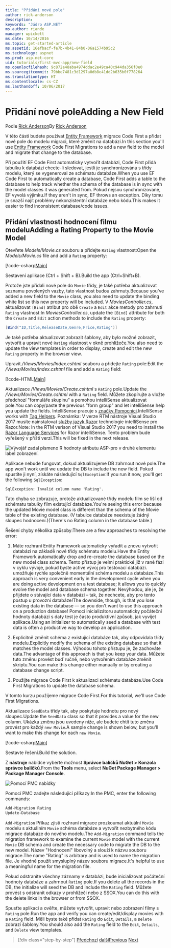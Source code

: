 ```yaml
---
title: "Přidání nové pole"
author: rick-anderson
description: 
keywords: "Jádro ASP.NET"
ms.author: riande
manager: wpickett
ms.date: 10/14/2016
ms.topic: get-started-article
ms.assetid: 16efbacf-fe7b-4b41-84b0-06a1574b95c2
ms.technology: aspnet
ms.prod: asp.net-core
uid: tutorials/first-mvc-app/new-field
ms.openlocfilehash: 9c872a48aba4974ddac2e49ca40c944da356f0e0
ms.sourcegitcommit: 79bbe7481c3d1297a0db8e41dd2b635b0f778264
ms.translationtype: HT
ms.contentlocale: cs-CZ
ms.lasthandoff: 10/06/2017
---
```

# <a name="adding-a-new-field"></a><span data-ttu-id="28b6f-103">Přidání nové pole</span><span class="sxs-lookup"><span data-stu-id="28b6f-103">Adding a New Field</span></span>

<span data-ttu-id="28b6f-104">Podle [Rick Anderson](https://twitter.com/RickAndMSFT)</span><span class="sxs-lookup"><span data-stu-id="28b6f-104">By [Rick Anderson](https://twitter.com/RickAndMSFT)</span></span>

<span data-ttu-id="28b6f-105">V této části budete používat [Entity Framework](https://docs.microsoft.com/ef/core/get-started/aspnetcore/new-db) migrace Code First a přidat nové pole do modelu migraci, které změnit na databázi.</span><span class="sxs-lookup"><span data-stu-id="28b6f-105">In this section you'll use [Entity Framework](https://docs.microsoft.com/ef/core/get-started/aspnetcore/new-db) Code First Migrations to add a new field to the model and migrate that change to the database.</span></span>

<span data-ttu-id="28b6f-106">Při použití EF Code First automaticky vytvořit databázi, Code First přidá tabulku k databázi chcete-li sledovat, jestli je synchronizována s třídy modelu, který se vygeneroval ze schématu databáze.</span><span class="sxs-lookup"><span data-stu-id="28b6f-106">When you use EF Code First to automatically create a database, Code First adds a table to the database to help track whether the schema of the database is in sync with the model classes it was generated from.</span></span> <span data-ttu-id="28b6f-107">Pokud nejsou synchronizované, EF vyvolá výjimku.</span><span class="sxs-lookup"><span data-stu-id="28b6f-107">If they aren't in sync, EF throws an exception.</span></span> <span data-ttu-id="28b6f-108">Díky tomu je snazší najít problémy nekonzistentní databáze nebo kódu.</span><span class="sxs-lookup"><span data-stu-id="28b6f-108">This makes it easier to find inconsistent database/code issues.</span></span>

## <a name="adding-a-rating-property-to-the-movie-model"></a><span data-ttu-id="28b6f-109">Přidání vlastnosti hodnocení filmu modelu</span><span class="sxs-lookup"><span data-stu-id="28b6f-109">Adding a Rating Property to the Movie Model</span></span>

<span data-ttu-id="28b6f-110">Otevřete *Models/Movie.cs* souboru a přidejte `Rating` vlastnost:</span><span class="sxs-lookup"><span data-stu-id="28b6f-110">Open the *Models/Movie.cs* file and add a `Rating` property:</span></span>

[!code-csharp[Main](start-mvc/sample/MvcMovie/Models/MovieDateRating.cs?highlight=11&range=7-18)]

<span data-ttu-id="28b6f-111">Sestavení aplikace (Ctrl + Shift + B).</span><span class="sxs-lookup"><span data-stu-id="28b6f-111">Build the app (Ctrl+Shift+B).</span></span>

<span data-ttu-id="28b6f-112">Protože jste přidali nové pole do `Movie` třídy, je také potřeba aktualizovat seznamu povolených vazby, tato vlastnost budou zahrnuty.</span><span class="sxs-lookup"><span data-stu-id="28b6f-112">Because you've added a new field to the `Movie` class, you also need to update the binding white list so this new property will be included.</span></span> <span data-ttu-id="28b6f-113">V *MoviesController.cs*, aktualizovat `[Bind]` atribut pro obě `Create` a `Edit` akce metody pro zahrnutí `Rating` vlastnost:</span><span class="sxs-lookup"><span data-stu-id="28b6f-113">In *MoviesController.cs*, update the `[Bind]` attribute for both the `Create` and `Edit` action methods to include the `Rating` property:</span></span>

```csharp
[Bind("ID,Title,ReleaseDate,Genre,Price,Rating")]
   ```

<span data-ttu-id="28b6f-114">Je také potřeba aktualizovat zobrazit šablony, aby bylo možné zobrazit, vytvořit a upravit nové `Rating` vlastnost v okně prohlížeče.</span><span class="sxs-lookup"><span data-stu-id="28b6f-114">You also need to update the view templates in order to display, create and edit the new `Rating` property in the browser view.</span></span>

<span data-ttu-id="28b6f-115">Upravit */Views/Movies/Index.cshtml* souboru a přidejte `Rating` pole:</span><span class="sxs-lookup"><span data-stu-id="28b6f-115">Edit the */Views/Movies/Index.cshtml* file and add a `Rating` field:</span></span>

[!code-HTML[Main](start-mvc/sample/MvcMovie/Views/Movies/IndexGenreRating.cshtml?highlight=17,39&range=24-64)]

<span data-ttu-id="28b6f-116">Aktualizace */Views/Movies/Create.cshtml* s `Rating` pole.</span><span class="sxs-lookup"><span data-stu-id="28b6f-116">Update the */Views/Movies/Create.cshtml* with a `Rating` field.</span></span> <span data-ttu-id="28b6f-117">Můžete zkopírujte a vložte předchozí "formuláře skupinu" a pomohou intelliSense aktualizovat pole.</span><span class="sxs-lookup"><span data-stu-id="28b6f-117">You can copy/paste the previous "form group" and let intelliSense help you update the fields.</span></span> <span data-ttu-id="28b6f-118">IntelliSense pracuje s [značky Pomocníci](xref:mvc/views/tag-helpers/intro).</span><span class="sxs-lookup"><span data-stu-id="28b6f-118">IntelliSense works with [Tag Helpers](xref:mvc/views/tag-helpers/intro).</span></span> <span data-ttu-id="28b6f-119">Poznámka: V verze RTM nástroje Visual Studio 2017 musíte nainstalovat [služby jazyk Razor](https://marketplace.visualstudio.com/items?itemName=ms-madsk.RazorLanguageServices) technologie intelliSense pro Razor.</span><span class="sxs-lookup"><span data-stu-id="28b6f-119">Note: In the RTM verison of Visual Studio 2017 you need to install the [Razor Language Services](https://marketplace.visualstudio.com/items?itemName=ms-madsk.RazorLanguageServices) for Razor intelliSense.</span></span> <span data-ttu-id="28b6f-120">Tento problém bude vyřešený v příští verzi.</span><span class="sxs-lookup"><span data-stu-id="28b6f-120">This will be fixed in the next release.</span></span>

![Vývojář zadal písmeno R hodnoty atributu ASP-pro v druhé elementu label zobrazení.](new-field/_static/cr.png)

<span data-ttu-id="28b6f-124">Aplikace nebude fungovat, dokud aktualizujeme DB zahrnout nové pole.</span><span class="sxs-lookup"><span data-stu-id="28b6f-124">The app won't work until we update the DB to include the new field.</span></span> <span data-ttu-id="28b6f-125">Pokud spustíte ji nyní, získáte následující `SqlException`:</span><span class="sxs-lookup"><span data-stu-id="28b6f-125">If you run it now, you'll get the following `SqlException`:</span></span>

`SqlException: Invalid column name 'Rating'.`

<span data-ttu-id="28b6f-126">Tato chyba se zobrazuje, protože aktualizované třídy modelu film se liší od schématu tabulky film existující databáze.</span><span class="sxs-lookup"><span data-stu-id="28b6f-126">You're seeing this error because the updated Movie model class is different than the schema of the Movie table of the existing database.</span></span> <span data-ttu-id="28b6f-127">(V tabulce databáze neexistuje žádný sloupec hodnocení.)</span><span class="sxs-lookup"><span data-stu-id="28b6f-127">(There's no Rating column in the database table.)</span></span>

<span data-ttu-id="28b6f-128">Řešení chyby několika způsoby:</span><span class="sxs-lookup"><span data-stu-id="28b6f-128">There are a few approaches to resolving the error:</span></span>

1. <span data-ttu-id="28b6f-129">Máte rozhraní Entity Framework automaticky vyřadit a znovu vytvořit databázi na základě nové třídy schématu modelu.</span><span class="sxs-lookup"><span data-stu-id="28b6f-129">Have the Entity Framework automatically drop and re-create the database based on the new model class schema.</span></span> <span data-ttu-id="28b6f-130">Tento přístup je velmi praktické již v rané fázi v cyklu vývoje, pokud byste active vývoj pro testovací databázi. umožňuje rychle společně momentální schéma modelu a databáze.</span><span class="sxs-lookup"><span data-stu-id="28b6f-130">This approach is very convenient early in the development cycle when you are doing active development on a test database; it allows you to quickly evolve the model and database schema together.</span></span> <span data-ttu-id="28b6f-131">Nevýhodou, ale je, že přijdete o stávající data v databázi – tak, že nechcete, aby pro tento postup u provozní databáze!</span><span class="sxs-lookup"><span data-stu-id="28b6f-131">The downside, though, is that you lose existing data in the database — so you don't want to use this approach on a production database!</span></span> <span data-ttu-id="28b6f-132">Pomocí inicializátoru automaticky počáteční hodnoty databázi s daty test je často produktivní způsob, jak vyvíjet aplikace.</span><span class="sxs-lookup"><span data-stu-id="28b6f-132">Using an initializer to automatically seed a database with test data is often a productive way to develop an application.</span></span>

2. <span data-ttu-id="28b6f-133">Explicitně změnit schéma z existující databáze tak, aby odpovídala třídy modelu.</span><span class="sxs-lookup"><span data-stu-id="28b6f-133">Explicitly modify the schema of the existing database so that it matches the model classes.</span></span> <span data-ttu-id="28b6f-134">Výhodou tohoto přístupu je, že zachováte data.</span><span class="sxs-lookup"><span data-stu-id="28b6f-134">The advantage of this approach is that you keep your data.</span></span> <span data-ttu-id="28b6f-135">Můžete tuto změnu provést buď ručně, nebo vytvořením databáze změnit skriptu.</span><span class="sxs-lookup"><span data-stu-id="28b6f-135">You can make this change either manually or by creating a database change script.</span></span>

3. <span data-ttu-id="28b6f-136">Použijte migrace Code First k aktualizaci schématu databáze.</span><span class="sxs-lookup"><span data-stu-id="28b6f-136">Use Code First Migrations to update the database schema.</span></span>

<span data-ttu-id="28b6f-137">V tomto kurzu použijeme migrace Code First.</span><span class="sxs-lookup"><span data-stu-id="28b6f-137">For this tutorial, we'll use Code First Migrations.</span></span>

<span data-ttu-id="28b6f-138">Aktualizace `SeedData` třídy tak, aby poskytuje hodnotu pro nový sloupec.</span><span class="sxs-lookup"><span data-stu-id="28b6f-138">Update the `SeedData` class so that it provides a value for the new column.</span></span> <span data-ttu-id="28b6f-139">Ukázka změnu jsou uvedeny níže, ale budete chtít tuto změnu provést pro každý `new Movie`.</span><span class="sxs-lookup"><span data-stu-id="28b6f-139">A sample change is shown below, but you'll want to make this change for each `new Movie`.</span></span>

[!code-csharp[Main](start-mvc/sample/MvcMovie/Models/SeedDataRating.cs?name=snippet1&highlight=6)]

<span data-ttu-id="28b6f-140">Sestavte řešení.</span><span class="sxs-lookup"><span data-stu-id="28b6f-140">Build the solution.</span></span>

<span data-ttu-id="28b6f-141">Z **nástroje** nabídce vyberte možnost **Správce balíčků NuGet > Konzola správce balíčků**.</span><span class="sxs-lookup"><span data-stu-id="28b6f-141">From the **Tools** menu, select **NuGet Package Manager > Package Manager Console**.</span></span>

  ![Pomocí PMC nabídky](adding-model/_static/pmc.png)

<span data-ttu-id="28b6f-143">Pomocí PMC zadejte následující příkazy:</span><span class="sxs-lookup"><span data-stu-id="28b6f-143">In the PMC, enter the following commands:</span></span>

```powershell
Add-Migration Rating
Update-Database
```

<span data-ttu-id="28b6f-144">`Add-Migration` Příkaz zjistí rozhraní migrace prozkoumat aktuální `Movie` modelu s aktuálním `Movie` schéma databáze a vytvořit nezbytného kódu migrace databáze do nového modelu.</span><span class="sxs-lookup"><span data-stu-id="28b6f-144">The `Add-Migration` command tells the migration framework to examine the current `Movie` model with the current `Movie` DB schema and create the necessary code to migrate the DB to the new model.</span></span> <span data-ttu-id="28b6f-145">Název "Hodnocení" libovolný a slouží k názvu souboru migrace.</span><span class="sxs-lookup"><span data-stu-id="28b6f-145">The name "Rating" is arbitrary and is used to name the migration file.</span></span> <span data-ttu-id="28b6f-146">Je vhodné použít smysluplný název souboru migrace.</span><span class="sxs-lookup"><span data-stu-id="28b6f-146">It's helpful to use a meaningful name for the migration file.</span></span>

<span data-ttu-id="28b6f-147">Pokud odstraníte všechny záznamy v databázi, bude inicializovat počáteční hodnoty databáze a zahrnout `Rating` pole.</span><span class="sxs-lookup"><span data-stu-id="28b6f-147">If you delete all the records in the DB, the initialize will seed the DB and include the `Rating` field.</span></span> <span data-ttu-id="28b6f-148">Můžete provést s odstranit odkazy v prohlížeči nebo z SSOX.</span><span class="sxs-lookup"><span data-stu-id="28b6f-148">You can do this with the delete links in the browser or from SSOX.</span></span>

<span data-ttu-id="28b6f-149">Spusťte aplikaci a ověřte, můžete vytvořit, upravit nebo zobrazení filmy s `Rating` pole.</span><span class="sxs-lookup"><span data-stu-id="28b6f-149">Run the app and verify you can create/edit/display movies with a `Rating` field.</span></span> <span data-ttu-id="28b6f-150">Měli byste také přidat `Rating` do `Edit`, `Details`, a `Delete` zobrazí šablony.</span><span class="sxs-lookup"><span data-stu-id="28b6f-150">You should also add the `Rating` field to the `Edit`, `Details`, and `Delete` view templates.</span></span>

>[!div class="step-by-step"]
<span data-ttu-id="28b6f-151">[Předchozí](search.md)
[další](validation.md)</span><span class="sxs-lookup"><span data-stu-id="28b6f-151">[Previous](search.md)
[Next](validation.md)</span></span>  
